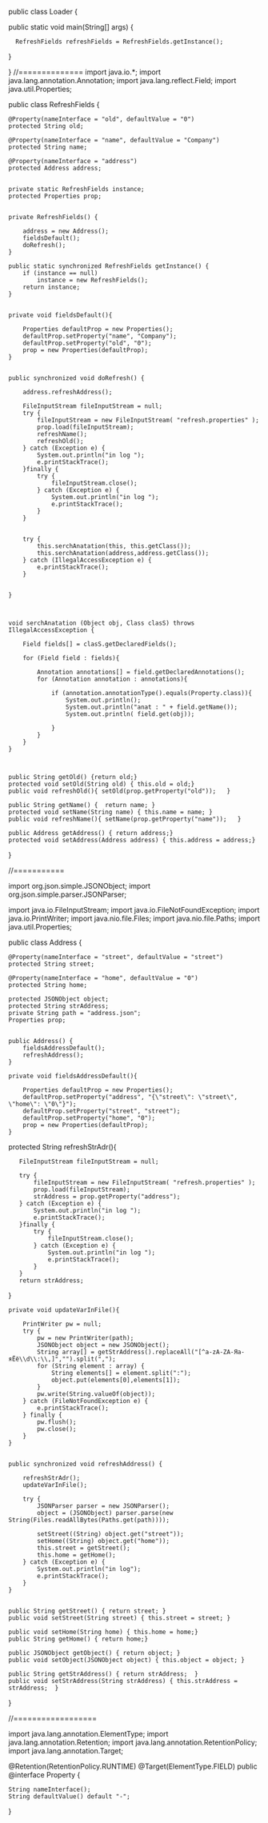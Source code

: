 
public class Loader {

   public static void main(String[] args)  {

      RefreshFields refreshFields = RefreshFields.getInstance();
   }

}
//==============
import java.io.*;
import java.lang.annotation.Annotation;
import java.lang.reflect.Field;
import java.util.Properties;

public class RefreshFields {

    @Property(nameInterface = "old", defaultValue = "0")
    protected String old;

    @Property(nameInterface = "name", defaultValue = "Company")
    protected String name;

    @Property(nameInterface = "address")
    protected Address address;


    private static RefreshFields instance;
    protected Properties prop;


    private RefreshFields() {

        address = new Address();
        fieldsDefault();
        doRefresh();
    }

    public static synchronized RefreshFields getInstance() {
        if (instance == null)
            instance = new RefreshFields();
        return instance;
    }


    private void fieldsDefault(){

        Properties defaultProp = new Properties();
        defaultProp.setProperty("name", "Company");
        defaultProp.setProperty("old", "0");
        prop = new Properties(defaultProp);
    }


    public synchronized void doRefresh() {

        address.refreshAddress();

        FileInputStream fileInputStream = null;
        try {
            fileInputStream = new FileInputStream( "refresh.properties" );
            prop.load(fileInputStream);
            refreshName();
            refreshOld();
        } catch (Exception e) {
            System.out.println("in log ");
            e.printStackTrace();
        }finally {
            try {
                fileInputStream.close();
            } catch (Exception e) {
                System.out.println("in log ");
                e.printStackTrace();
            }
        }


        try {
            this.serchAnatation(this, this.getClass());
            this.serchAnatation(address,address.getClass());
        } catch (IllegalAccessException e) {
            e.printStackTrace();
        }


    }



    void serchAnatation (Object obj, Class clasS) throws IllegalAccessException {

        Field fields[] = clasS.getDeclaredFields();

        for (Field field : fields){

            Annotation annotations[] = field.getDeclaredAnnotations();
            for (Annotation annotation : annotations){

                if (annotation.annotationType().equals(Property.class)){
                    System.out.println();
                    System.out.println("anat : " + field.getName());
                    System.out.println( field.get(obj));

                }
            }
        }
    }



    public String getOld() {return old;}
    protected void setOld(String old) { this.old = old;}
    public void refreshOld(){ setOld(prop.getProperty("old"));   }

    public String getName() {  return name; }
    protected void setName(String name) { this.name = name; }
    public void refreshName(){ setName(prop.getProperty("name"));   }

    public Address getAddress() { return address;}
    protected void setAddress(Address address) { this.address = address;}


}


//===========

import org.json.simple.JSONObject;
import org.json.simple.parser.JSONParser;

import java.io.FileInputStream;
import java.io.FileNotFoundException;
import java.io.PrintWriter;
import java.nio.file.Files;
import java.nio.file.Paths;
import java.util.Properties;

public class Address {

    @Property(nameInterface = "street", defaultValue = "street")
    protected String street;

    @Property(nameInterface = "home", defaultValue = "0")
    protected String home;

    protected JSONObject object;
    protected String strAddress;
    private String path = "address.json";
    Properties prop;


    public Address() {
        fieldsAddressDefault();
        refreshAddress();
    }

    private void fieldsAddressDefault(){

        Properties defaultProp = new Properties();
        defaultProp.setProperty("address", "{\"street\": \"street\", \"home\": \"0\"}");
        defaultProp.setProperty("street", "street");
        defaultProp.setProperty("home", "0");
        prop = new Properties(defaultProp);
    }


   protected String refreshStrAdr(){

       FileInputStream fileInputStream = null;

       try {
           fileInputStream = new FileInputStream( "refresh.properties" );
           prop.load(fileInputStream);
           strAddress = prop.getProperty("address");
       } catch (Exception e) {
           System.out.println("in log ");
           e.printStackTrace();
       }finally {
           try {
               fileInputStream.close();
           } catch (Exception e) {
               System.out.println("in log ");
               e.printStackTrace();
           }
       }
       return strAddress;
   }


    private void updateVarInFile(){

        PrintWriter pw = null;
        try {
            pw = new PrintWriter(path);
            JSONObject object = new JSONObject();
            String array[] = getStrAddress().replaceAll("[^a-zA-ZА-Яа-яЁё\\d\\:\\,]","").split(",");
            for (String element : array) {
                String elements[] = element.split(":");
                object.put(elements[0],elements[1]);
            }
            pw.write(String.valueOf(object));
        } catch (FileNotFoundException e) {
            e.printStackTrace();
        } finally {
            pw.flush();
            pw.close();
        }
    }


    public synchronized void refreshAddress() {

        refreshStrAdr();
        updateVarInFile();

        try {
            JSONParser parser = new JSONParser();
            object = (JSONObject) parser.parse(new String(Files.readAllBytes(Paths.get(path))));

            setStreet((String) object.get("street"));
            setHome((String) object.get("home"));
            this.street = getStreet();
            this.home = getHome();
        } catch (Exception e) {
            System.out.println("in log");
            e.printStackTrace();
        }
    }


    public String getStreet() { return street; }
    public void setStreet(String street) { this.street = street; }

    public void setHome(String home) { this.home = home;}
    public String getHome() { return home;}

    public JSONObject getObject() { return object; }
    public void setObject(JSONObject object) { this.object = object; }

    public String getStrAddress() { return strAddress;  }
    public void setStrAddress(String strAddress) { this.strAddress = strAddress;  }


}


//==================

import java.lang.annotation.ElementType;
import java.lang.annotation.Retention;
import java.lang.annotation.RetentionPolicy;
import java.lang.annotation.Target;

@Retention(RetentionPolicy.RUNTIME)
@Target(ElementType.FIELD)
public @interface Property {

    String nameInterface();
    String defaultValue() default "-";

}

